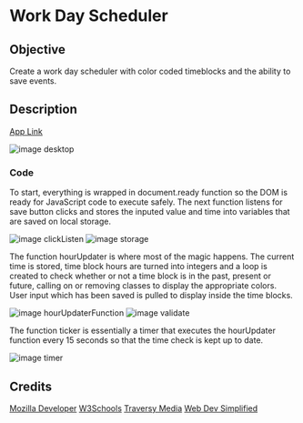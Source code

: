 # Work Day Scheduler

## Objective
Create a work day scheduler with color coded timeblocks and the ability to save events.

## Description
[App Link](https://cptspooky.github.io/Work-Day-Scheduler/)

![image desktop](https://user-images.githubusercontent.com/66426144/88464582-0604ad80-ce8a-11ea-9c32-de78248793a5.png)

### Code
To start, everything is wrapped in document.ready function so the DOM is ready for JavaScript code to execute safely. The next function listens for save button clicks and stores the inputed value and time into variables that are saved on local storage.

![image clickListen](https://user-images.githubusercontent.com/66426144/88464825-d3f44b00-ce8b-11ea-865e-259e2decdb7e.png)
![image storage](https://user-images.githubusercontent.com/66426144/88465108-26366b80-ce8e-11ea-9012-946ae4bab8b6.png)

The function hourUpdater is where most of the magic happens. The current time is stored, time block hours are turned into integers and a loop is created to check whether or not a time block is in the past, present or future, calling on or removing classes to display the appropriate colors. User input which has been saved is pulled to display inside the time blocks. 

![image hourUpdaterFunction](https://user-images.githubusercontent.com/66426144/88464932-a4920e00-ce8c-11ea-932b-ed6540692c5e.png)
![image validate](https://user-images.githubusercontent.com/66426144/88465083-f8512700-ce8d-11ea-88ae-829e9be6b7e9.png)

The function ticker is essentially a timer that executes the hourUpdater function every 15 seconds so that the time check is kept up to date. 

![image timer](https://user-images.githubusercontent.com/66426144/88465058-c344d480-ce8d-11ea-91dd-3787c9ce3f1e.png)





## Credits
[Mozilla Developer](https://developer.mozilla.org/)
[W3Schools](https://w3schools.com)
[Traversy Media](https://www.youtube.com/channel/UC29ju8bIPH5as8OGnQzwJyA)
[Web Dev Simplified](https://www.youtube.com/channel/UCFbNIlppjAuEX4znoulh0Cw)
